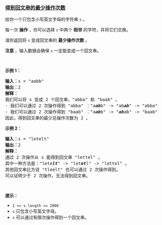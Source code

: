 ### [得到回文串的最少操作次数](https://leetcode-cn.com/problems/minimum-number-of-moves-to-make-palindrome)

<p>给你一个只包含小写英文字母的字符串&nbsp;<code>s</code>&nbsp;。</p>

<p>每一次 <strong>操作</strong>&nbsp;，你可以选择 <code>s</code>&nbsp;中两个 <strong>相邻</strong>&nbsp;的字符，并将它们交换。</p>

<p>请你返回将 <code>s</code>&nbsp;变成回文串的 <strong>最少操作次数</strong>&nbsp;。</p>

<p><strong>注意</strong>&nbsp;，输入数据会确保&nbsp;<code>s</code>&nbsp;一定能变成一个回文串。</p>

<p>&nbsp;</p>

<p><strong>示例 1：</strong></p>

<pre><b>输入：</b>s = "aabb"
<b>输出：</b>2
<strong>解释：</strong>
我们可以将 s 变成 2 个回文串，"abba" 和 "baab" 。
- 我们可以通过 2 次操作得到 "abba" ："a<em><strong>ab</strong></em>b" -&gt; "ab<em><strong>ab</strong></em>" -&gt; "abba" 。
- 我们可以通过 2 次操作得到 "baab" ："a<em><strong>ab</strong></em>b" -&gt; "<em><strong>ab</strong></em>ab" -&gt; "baab" 。
因此，得到回文串的最少总操作次数为 2 。
</pre>

<p><strong>示例 2：</strong></p>

<pre><b>输入：</b>s = "letelt"
<b>输出：</b>2
<strong>解释：</strong>
通过 2 次操作从 s 能得到回文串 "lettel" 。
其中一种方法是："lete<em><strong>lt</strong></em>" -&gt; "let<em><strong>et</strong></em>l" -&gt; "lettel" 。
其他回文串比方说 "tleelt" 也可以通过 2 次操作得到。
可以证明少于 2 次操作，无法得到回文串。
</pre>

<p>&nbsp;</p>

<p><strong>提示：</strong></p>

<ul>
	<li><code>1 &lt;= s.length &lt;= 2000</code></li>
	<li><code>s</code>&nbsp;只包含小写英文字母。</li>
	<li><code>s</code>&nbsp;可以通过有限次操作得到一个回文串。</li>
</ul>
